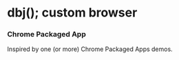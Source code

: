 # dbj(); custom browser  

### Chrome Packaged App

Inspired by one (or more) Chrome Packaged Apps demos.
